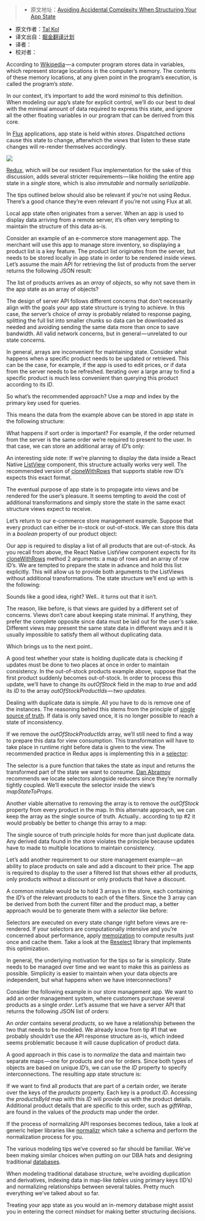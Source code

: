 > * 原文地址：[Avoiding Accidental Complexity When Structuring Your App State](https://hackernoon.com/avoiding-accidental-complexity-when-structuring-your-app-state-6e6d22ad5e2a#.hgm96hth7)
* 原文作者：[Tal Kol](https://hackernoon.com/@talkol)
* 译文出自：[掘金翻译计划](https://github.com/xitu/gold-miner)
* 译者：
* 校对者：





According to [Wikipedia](https://en.wikipedia.org/wiki/State_%28computer_science%29) — a computer program stores data in variables, which represent storage locations in the computer’s memory. The contents of these memory locations, at any given point in the program’s execution, is called the program’s _state_.

In our context, it’s important to add the word _minimal_ to this definition. When modeling our app’s state for explicit control, we’ll do our best to deal with the minimal amount of data required to express this state, and ignore all the other floating variables in our program that can be derived from this core.

In [Flux](https://facebook.github.io/flux/) applications, app state is held within _stores_. Dispatched _actions_ cause this state to change, afterwhich the _views_ that listen to these state changes will re-render themselves accordingly.



![](https://cdn-images-1.medium.com/max/800/1*pgxTL69KXTYjupzGO015Ew.png)



[Redux](http://redux.js.org/), which will be our resident Flux implementation for the sake of this discussion, adds several stricter requirements — like holding the entire app state in a _single_ store, which is also _immutable_ and normally _serializable_.

The tips outlined below should also be relevant if you’re not using Redux. There’s a good chance they’re even relevant if you’re not using Flux at all.

Local app state often originates from a server. When an app is used to display data arriving from a remote server, it’s often very tempting to maintain the structure of this data as-is.

Consider an example of an e-commerce store management app. The merchant will use this app to manage store inventory, so displaying a product list is a key feature. The product list originates from the server, but needs to be stored locally in app state in order to be rendered inside views. Let’s assume the main API for retrieving the list of products from the server returns the following JSON result:

The list of products arrives as an _array_ of _objects_, so why not save them in the app state as an array of objects?

The design of server API follows different concerns that don’t necessarily align with the goals your app state structure is trying to achieve. In this case, the server’s choice of _array_ is probably related to response paging, splitting the full list into smaller chunks so data can be downloaded as needed and avoiding sending the same data more than once to save bandwidth. All valid network concerns, but in general — unrelated to our state concerns.

In general, arrays are inconvenient for maintaining state. Consider what happens when a specific product needs to be updated or retrieved. This can be the case, for example, if the app is used to edit prices, or if data from the server needs to be refreshed. Iterating over a large array to find a specific product is much less convenient than querying this product according to its _ID_.

So what’s the recommended approach? Use a _map_ and index by the primary key used for queries.

This means the data from the example above can be stored in app state in the following structure:

What happens if sort order is important? For example, if the order returned from the server is the same order we’re required to present to the user. In that case, we can store an additional array of _ID_’s only:

An interesting side note: If we’re planning to display the data inside a React Native [ListView](https://facebook.github.io/react-native/docs/listview.html) component, this structure actually works very well. The recommended version of [cloneWithRows](https://facebook.github.io/react-native/docs/listviewdatasource.html#clonewithrows) that supports stable row ID’s expects this exact format.

The eventual purpose of app state is to propagate into views and be rendered for the user’s pleasure. It seems tempting to avoid the cost of additional transformations and simply store the state in the same exact structure views expect to receive.

Let’s return to our e-commerce store management example. Suppose that every product can either be in-stock or out-of-stock. We can store this data in a _boolean_ property of our product object:

Our app is required to display a list of all products that are out-of-stock. As you recall from above, the React Native ListView component expects for its [cloneWithRows](https://facebook.github.io/react-native/docs/listviewdatasource.html#clonewithrows) method 2 arguments: a map of rows and an array of row ID’s. We are tempted to prepare the state in advance and hold this list explicitly. This will allow us to provide both arguments to the ListViews without additional transformations. The state structure we’ll end up with is the following:

Sounds like a good idea, right? Well.. it turns out that it isn’t.

The reason, like before, is that views are guided by a different set of concerns. Views don’t care about keeping state minimal. If anything, they prefer the complete opposite since data must be laid out for the user’s sake. Different views may present the same state data in different ways and it is usually impossible to satisfy them all without duplicating data.

Which brings us to the next point..

A good test whether your state is holding duplicate data is checking if updates must be done to two places at once in order to maintain consistency. In the out-of-stock products example above, suppose that the first product suddenly becomes out-of-stock. In order to process this update, we’ll have to change its _outOfStock_ field in the map to _true_ and add its _ID_ to the array _outOfStockProductIds — _two updates_._

Dealing with duplicate data is simple. All you have to do is remove one of the instances. The reasoning behind this stems from the principle of [single source of truth](https://en.wikipedia.org/wiki/Single_source_of_truth). If data is only saved once, it is no longer possible to reach a state of inconsistency.

If we remove the _outOfStockProductIds_ array, we’ll still need to find a way to prepare this data for view consumption. This transformation will have to take place in runtime right before data is given to the view. The recommended practice in Redux apps is implementing this in a [selector](https://egghead.io/lessons/javascript-redux-colocating-selectors-with-reducers):

The selector is a pure function that takes the state as input and returns the transformed part of the state we want to consume. [Dan Abramov](https://twitter.com/dan_abramov) recommends we locate selectors alongside reducers since they’re normally tightly coupled. We’ll execute the selector inside the view’s _mapStateToProps_.

Another viable alternative to removing the array is to remove the _outOfStock_ property from every product in the map. In this alternate approach, we can keep the array as the single source of truth. Actually.. according to tip #2 it would probably be better to change this array to a map:

The single source of truth principle holds for more than just duplicate data. Any derived data found in the store violates the principle because updates have to made to multiple locations to maintain consistency.

Let’s add another requirement to our store management example — an ability to place products on sale and add a discount to their price. The app is required to display to the user a filtered list that shows either all products, only products without a discount or only products that have a discount.

A common mistake would be to hold 3 arrays in the store, each containing the _ID_’s of the relevant products to each of the filters. Since the 3 array can be derived from both the current filter and the product map, a better approach would be to generate them with a _selector_ like before:

Selectors are executed on every state change right before views are re-rendered. If your selectors are computationally intensive and you’re concerned about performance, apply [memoization](https://en.wikipedia.org/wiki/Memoization) to compute results just once and cache them. Take a look at the [Reselect](https://github.com/reactjs/reselect) library that implements this optimization.

In general, the underlying motivation for the tips so far is _simplicity_. State needs to be managed over time and we want to make this as painless as possible. Simplicity is easier to maintain when your data objects are independent, but what happens when we have interconnections?

Consider the following example in our store management app. We want to add an order management system, where customers purchase several products as a single _order_. Let’s assume that we have a server API that returns the following JSON list of orders:

An _order_ contains several _products_, so we have a relationship between the two that needs to be modeled. We already know from tip #1 that we probably shouldn’t use the API response structure as-is, which indeed seems problematic because it will cause duplication of product data.

A good approach in this case is to _normalize_ the data and maintain two separate maps — one for products and one for orders. Since both types of objects are based on unique _ID_’s, we can use the _ID_ property to specify interconnections. The resulting app state structure is:

If we want to find all products that are part of a certain order, we iterate over the keys of the _products_ property. Each key is a product _ID_. Accessing the _productsById_ map with this _ID_ will provide us with the product details. Additional product details that are specific to this order, such as _giftWrap_, are found in the values of the _products_ map under the order.

If the process of normalizing API responses becomes tedious, take a look at generic helper libraries like [normalizr](https://github.com/paularmstrong/normalizr) which take a schema and perform the normalization process for you.

The various modeling tips we’ve covered so far should be familiar. We’ve been making similar choices when putting on our DBA hats and designing traditional [databases](https://en.wikipedia.org/wiki/Database).

When modeling traditional database structure, we’re avoiding duplication and derivatives, indexing data in map-like _tables_ using primary keys (ID’s) and normalizing relationships between several tables. Pretty much everything we’ve talked about so far.

Treating your app state as you would an in-memory database might assist you in entering the correct mindset for making better structuring decisions.



